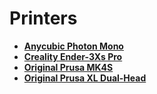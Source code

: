 # Printers

- **[Anycubic Photon Mono](./Anycubic%20Photon%20Mono.md)**
- **[Creality Ender-3Xs Pro](./Creality%20Ender-3Xs%20Pro.md)**
- **[Original Prusa MK4S](./Original%20Prusa%20MK4S.md)**
- **[Original Prusa XL Dual-Head](./Original%20Prusa%20XL%20Dual-Head.md)**
